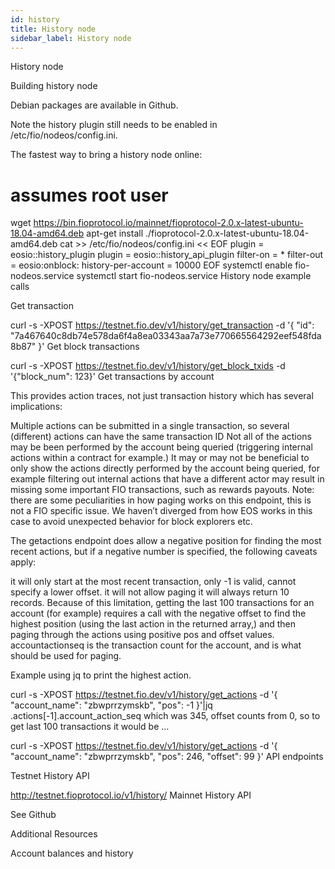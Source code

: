 ```yaml
---
id: history
title: History node
sidebar_label: History node
---
```


History node

Building history node

Debian packages are available in Github.

Note the history plugin still needs to be enabled in /etc/fio/nodeos/config.ini.

The fastest way to bring a history node online:

# assumes root user
wget https://bin.fioprotocol.io/mainnet/fioprotocol-2.0.x-latest-ubuntu-18.04-amd64.deb
apt-get install ./fioprotocol-2.0.x-latest-ubuntu-18.04-amd64.deb
cat >> /etc/fio/nodeos/config.ini << EOF
plugin = eosio::history_plugin
plugin = eosio::history_api_plugin
filter-on = *
filter-out = eosio:onblock:
history-per-account = 10000
EOF
systemctl enable fio-nodeos.service
systemctl start fio-nodeos.service
History node example calls

Get transaction

curl -s -XPOST https://testnet.fio.dev/v1/history/get_transaction -d '{
  "id": "7a467640c8db74e578da6f4a8ea03343aa7a73e770665564292eef548fda8b87"
}'
Get block transactions

curl -s -XPOST https://testnet.fio.dev/v1/history/get_block_txids -d '{"block_num": 123}'
Get transactions by account

This provides action traces, not just transaction history which has several implications:

Multiple actions can be submitted in a single transaction, so several (different) actions can have the same transaction ID
Not all of the actions may be been performed by the account being queried (triggering internal actions within a contract for example.) It may or may not be beneficial to only show the actions directly performed by the account being queried, for example filtering out internal actions that have a different actor may result in missing some important FIO transactions, such as rewards payouts.
Note: there are some peculiarities in how paging works on this endpoint, this is not a FIO specific issue. We haven’t diverged from how EOS works in this case to avoid unexpected behavior for block explorers etc.

The getactions endpoint does allow a negative position for finding the most recent actions, but if a negative number is specified, the following caveats apply:

it will only start at the most recent transaction, only -1 is valid, cannot specify a lower offset.
it will not allow paging
it will always return 10 records.
Because of this limitation, getting the last 100 transactions for an account (for example) requires a call with the negative offset to find the highest position (using the last action in the returned array,) and then paging through the actions using positive pos and offset values. accountactionseq is the transaction count for the account, and is what should be used for paging.

Example using jq to print the highest action.

curl -s -XPOST https://testnet.fio.dev/v1/history/get_actions -d '{
  "account_name": "zbwprrzymskb",
  "pos": -1
}'|jq .actions[-1].account_action_seq
which was 345, offset counts from 0, so to get last 100 transactions it would be …

curl -s -XPOST https://testnet.fio.dev/v1/history/get_actions -d '{
  "account_name": "zbwprrzymskb",
  "pos": 246, "offset": 99
}'
API endpoints

Testnet History API

http://testnet.fioprotocol.io/v1/history/
Mainnet History API

See Github

Additional Resources

Account balances and history

